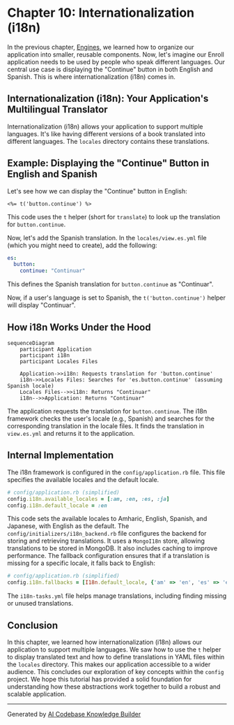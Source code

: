 # Chapter 10: Internationalization (i18n)

In the previous chapter, [Engines](09_engines.md), we learned how to organize our application into smaller, reusable components. Now, let's imagine our Enroll application needs to be used by people who speak different languages.  Our central use case is displaying the "Continue" button in both English and Spanish. This is where internationalization (i18n) comes in.

## Internationalization (i18n): Your Application's Multilingual Translator

Internationalization (i18n) allows your application to support multiple languages. It's like having different versions of a book translated into different languages. The `locales` directory contains these translations.

## Example: Displaying the "Continue" Button in English and Spanish

Let's see how we can display the "Continue" button in English:

```erb
<%= t('button.continue') %>
```

This code uses the `t` helper (short for `translate`) to look up the translation for `button.continue`.

Now, let's add the Spanish translation.  In the `locales/view.es.yml` file (which you might need to create), add the following:

```yaml
es:
  button:
    continue: "Continuar"
```

This defines the Spanish translation for `button.continue` as "Continuar".

Now, if a user's language is set to Spanish, the `t('button.continue')` helper will display "Continuar".

## How i18n Works Under the Hood

```mermaid
sequenceDiagram
    participant Application
    participant i18n
    participant Locales Files

    Application->>i18n: Requests translation for 'button.continue'
    i18n->>Locales Files: Searches for 'es.button.continue' (assuming Spanish locale)
    Locales Files-->>i18n: Returns "Continuar"
    i18n-->>Application: Returns "Continuar"
```

The application requests the translation for `button.continue`. The i18n framework checks the user's locale (e.g., Spanish) and searches for the corresponding translation in the locale files.  It finds the translation in `view.es.yml` and returns it to the application.

## Internal Implementation

The i18n framework is configured in the `config/application.rb` file.  This file specifies the available locales and the default locale.

```ruby
# config/application.rb (simplified)
config.i18n.available_locales = [:am, :en, :es, :ja]
config.i18n.default_locale = :en
```

This code sets the available locales to Amharic, English, Spanish, and Japanese, with English as the default.  The `config/initializers/i18n_backend.rb` file configures the backend for storing and retrieving translations.  It uses a `MongoI18n` store, allowing translations to be stored in MongoDB.  It also includes caching to improve performance.  The fallback configuration ensures that if a translation is missing for a specific locale, it falls back to English:

```ruby
# config/application.rb (simplified)
config.i18n.fallbacks = [I18n.default_locale, {'am' => 'en', 'es' => 'en', 'ja' => 'en'}]
```

The `i18n-tasks.yml` file helps manage translations, including finding missing or unused translations.

## Conclusion

In this chapter, we learned how internationalization (i18n) allows our application to support multiple languages. We saw how to use the `t` helper to display translated text and how to define translations in YAML files within the `locales` directory. This makes our application accessible to a wider audience.  This concludes our exploration of key concepts within the `config` project.  We hope this tutorial has provided a solid foundation for understanding how these abstractions work together to build a robust and scalable application.


---

Generated by [AI Codebase Knowledge Builder](https://github.com/The-Pocket/Tutorial-Codebase-Knowledge)